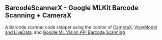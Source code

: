 ## BarcodeScannerX - Google MLKit Barcode Scanning + CameraX
A Barcode scanner code snippet using the combo of [CameraX](https://developer.android.com/training/camerax), 
[ViewModel and LiveData](https://developer.android.com/topic/libraries/architecture/viewmodel), 
and [Google ML Vision API Barcode Scanning](https://developers.google.com/ml-kit/vision/barcode-scanning/android)

